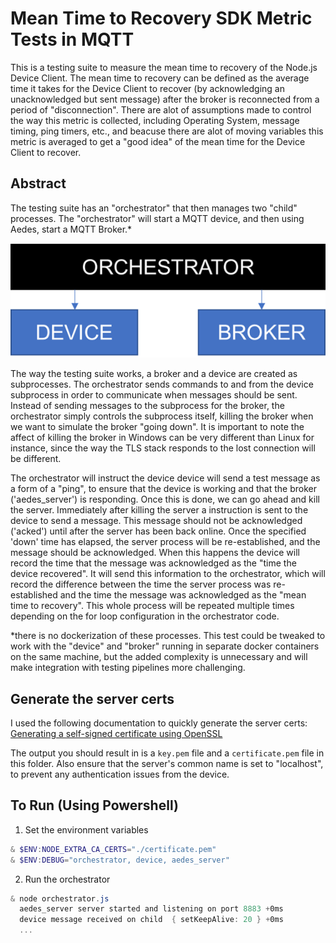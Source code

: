 # Mean Time to Recovery SDK Metric Tests in MQTT

This is a testing suite to measure the mean time to recovery of the Node.js Device Client. The mean time to recovery can be defined as the average time it takes for the Device Client to recover (by acknowledging an unacknowledged but sent message) after the broker is reconnected from a period of "disconnection". There are alot of assumptions made to control the way this metric is collected, including Operating System, message timing, ping timers, etc., and beacuse there are alot of moving variables this metric is averaged to get a "good idea" of the mean time for the Device Client to recover.

## Abstract

The testing suite has an "orchestrator" that then manages two "child" processes. The "orchestrator" will start a MQTT device, and then using Aedes, start a MQTT Broker.\*

![orchestrator](./orchestrator.png)

The way the testing suite works, a broker and a device are created as subprocesses. The orchestrator sends commands to and from the device subprocess in order to communicate when messages should be sent. Instead of sending messages to the subprocess for the broker, the orchestrator simply controls the subprocess itself, killing the broker when we want to simulate the broker "going down". It is important to note the affect of killing the broker in Windows can be very different than Linux for instance, since the way the TLS stack responds to the lost connection will be different.

The orchestrator will instruct the device device will send a test message as a form of a "ping", to ensure that the device is working and that the broker ('aedes_server') is responding. Once this is done, we can go ahead and kill the server. Immediately after killing the server a instruction is sent to the device to send a message. This message should not be acknowledged ('acked') until after the server has been back online. Once the specified 'down' time has elapsed, the server process will be re-established, and the message should be acknowledged. When this happens the device will record the time that the message was acknowledged as the "time the device recovered". It will send this information to the orchestrator, which will record the difference between the time the server process was re-established and the time the message was acknowledged as the "mean time to recovery". This whole process will be repeated multiple times depending on the for loop configuration in the orchestrator code.

\*there is no dockerization of these processes. This test could be tweaked to work with the "device" and "broker" running in separate docker containers on the same machine, but the added complexity is unnecessary and will make integration with testing pipelines more challenging.

## Generate the server certs

I used the following documentation to quickly generate the server certs: [Generating a self-signed certificate using OpenSSL](https://www.ibm.com/support/knowledgecenter/SSMNED_5.0.0/com.ibm.apic.cmc.doc/task_apionprem_gernerate_self_signed_openSSL.html)

The output you should result in is a `key.pem` file and a `certificate.pem` file in this folder. Also ensure that the server's common name is set to "localhost", to prevent any authentication issues from the device.

## To Run (Using Powershell)

1. Set the environment variables

```powershell
& $ENV:NODE_EXTRA_CA_CERTS="./certificate.pem"
& $ENV:DEBUG="orchestrator, device, aedes_server"
```

2. Run the orchestrator

```powershell
& node orchestrator.js
  aedes_server server started and listening on port 8883 +0ms
  device message received on child  { setKeepAlive: 20 } +0ms
  ...
```
